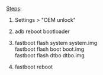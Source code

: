 <u>Steps</u>:

1.  Settings > "OEM unlock"

2.  adb reboot bootloader

3. 	fastboot flash system system.img<br/>fastboot flash boot boot.img<br/>fastboot flash dtbo dtbo.img

4. fastboot reboot
